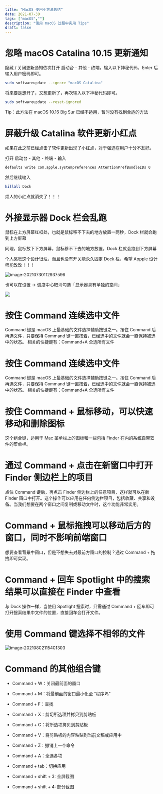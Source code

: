```yaml
---
title: "MacOS 使用小方法总结"
date: 2021-07-30
tags: ["macOS",""]
description: "使用 macOS 过程中实用 Tips"
draft: false
---
```


# 忽略 macOS Catalina 10.15 更新通知

隐藏 / 关闭更新通知依次打开 启动台 - 其他 - 终端，输入以下神秘代码，Enter 后输入用户密码即可。

```bash
sudo softwareupdate --ignore "macOS Catalina"
```

将来要是想开了，又想更新了，再次输入以下神秘代码即可。

```bash
sudo softwareupdate --reset-ignored
```

Tip：此方法在 macOS 10.16 Big Sur 已经不适用，暂时没有找到合适的方法

# 屏蔽升级 Catalina 软件更新小红点

如果在此之前已经点击了软件更新出现了小红点，对于强迫症用户十分不友好。

打开 启动台 - 其他 - 终端 - 输入

```bash
defaults write com.apple.systempreferences AttentionPrefBundleIDs 0
```

然后继续输入

```bash
killall Dock
```

烦人的小红点就消失了！！！

# 外接显示器 Dock 栏会乱跑

鼠标在上方屏幕红框处，也就是鼠标移不下去的地方放置一两秒，Dock 栏就会跑到上方屏幕

同理，鼠标放下下方屏幕，鼠标移不下去的地方放置，Dock 栏就会跑到下方屏幕

个人感觉这个设计很烂，而且也没有开关能永久固定 Dock 栏，希望 Appple 设计师能改改！！！

![image-20210730112937596](https://img.aladdinding.cn/image-20210730112937596.png)

也可以在设置 -> 调度中心取消勾选「显示器具有单独的空间」

![](https://img.aladdinding.cn/202203291420777.png)

# 按住 Command 连续选中文件

Command 键是 macOS 上最基础的文件选择辅助按键之一。按住 Command 后再选文件，只要保持 Command 键一直按着，已经选中的文件就会一直保持被选中的状态。
相关的快捷键有：Command+A 全选所有文件

# 按住 Command 连续选中文件

Command 键是 macOS 上最基础的文件选择辅助按键之一。按住 Command 后再选文件，只要保持 Command 键一直按着，已经选中的文件就会一直保持被选中的状态。
相关的快捷键有：Command+A 全选所有文件

# 按住 Command + 鼠标移动，可以快速移动和删除图标

这个组合键，适用于 Mac 菜单栏上的图标和一些包括 Finder 在内的系统自带软件的菜单栏。

# 通过 Command + 点击在新窗口中打开 Finder 侧边栏上的项目

点住 Command 键后，再点击 Finder 侧边栏上的任意项目，这样就可以在新 Finder 窗口中打开。这个操作可以应用在任何侧边栏项目，包括收藏、共享和设备。当我们想要在两个窗口之间复制或移动文件时，这个功能非常实用。

# Command + 鼠标拖拽可以移动后方的窗口，同时不影响前端窗口

想要查看背景中窗口，但是不想失去对最前方窗口的控制？通过 Command + 拖拽即可实现。

# Command + 回车 Spotlight 中的搜索结果可以直接在 Finder 中查看

与 Dock 操作一样，当使用 Spotlight 搜索时，只需通过 Command + 回车即可打开搜索结果中文件的位置，直接回车会打开文件。

# 使用 Command 键选择不相邻的文件

![image-20210802115401303](https://img.aladdinding.cn/20210802115401.png)

# Command 的其他组合键

- Command + W：关闭最前面的窗口
- Command + M：将最前面的窗口最小化至 “程序坞”

- Command + F：查找
- Command + X：剪切所选项并拷贝到剪贴板

- Command + C：将所选项拷贝到剪贴板
- Command + V：将剪贴板的内容粘贴到当前文稿或应用中

- Command + Z：撤销上一个命令
- Command + A：全选各项

- Command + tab：切换应用
- Command + shift + 3: 全屏截图

- Command + shift + 4: 部分截图